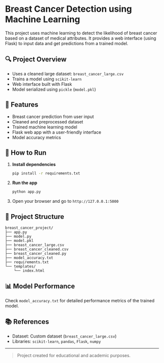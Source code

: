 # Breast Cancer Detection using Machine Learning

This project uses machine learning to detect the likelihood of breast cancer based on a dataset of medical attributes. It provides a web interface (using Flask) to input data and get predictions from a trained model.

## 🔍 Project Overview

- Uses a cleaned large dataset: `breast_cancer_large.csv`
- Trains a model using `scikit-learn`
- Web interface built with Flask
- Model serialized using `pickle` (`model.pkl`)

## 🚀 Features

- Breast cancer prediction from user input
- Cleaned and preprocessed dataset
- Trained machine learning model
- Flask web app with a user-friendly interface
- Model accuracy metrics

## 🧪 How to Run

1. **Install dependencies**
    ```bash
    pip install -r requirements.txt
    ```

2. **Run the app**
    ```bash
    python app.py
    ```

3. Open your browser and go to `http://127.0.0.1:5000`

## 📁 Project Structure

```
breast_cancer_project/
├── app.py
├── model.py
├── model.pkl
├── breast_cancer_large.csv
├── breast_cancer_cleaned.csv
├── breast_cancer_cleaned.py
├── model_accuracy.txt
├── requirements.txt
└── templates/
    └── index.html
```

## 📊 Model Performance

Check `model_accuracy.txt` for detailed performance metrics of the trained model.

## 📚 References

- Dataset: Custom dataset (`breast_cancer_large.csv`)
- Libraries: `scikit-learn`, `pandas`, `Flask`, `numpy`

---

> Project created for educational and academic purposes.
